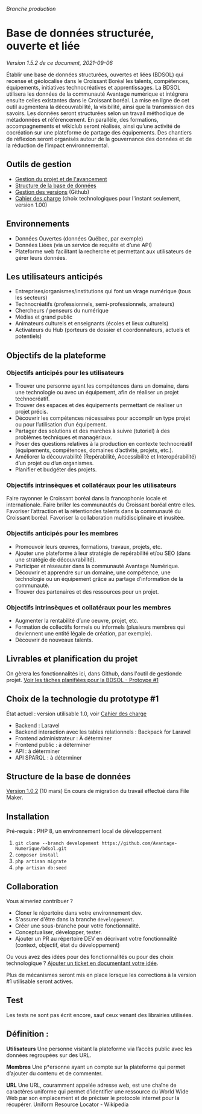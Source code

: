 *Branche production*

# Base de données structurée, ouverte et liée
*Version 1.5.2 de ce document, 2021-09-06*

Établir une base de données structurées, ouvertes et liées (BDSOL) qui recense et géolocalise dans le Croissant Boréal les talents, compétences, équipements, initiatives technocréatives et apprentissages.
La BDSOL utilisera les données de la communauté Avantage numérique et intégrera ensuite celles existantes dans le Croissant boréal.
La mise en ligne de cet outil augmentera la découvrabilité, la visibilité, ainsi que la transmission des savoirs. Les données seront structurées selon un travail méthodique de métadonnées et référencement. En parallèle, des formations, accompagnements et wikiclub seront réalisés, ainsi qu’une activité de cocréation sur une plateforme de partage des équipements. Des chantiers de réflexion seront organisés autour de la gouvernance des données et de la réduction de l’impact environnemental.


## Outils de gestion

- [Gestion du projet et de l'avancement](https://github.com/Avantage-Numerique/bdsol/projects/1)
- [Structure de la base de données](https://whimsical.com/bdsol-prototype-1-Q2abPCFJMh5SbTUEdjPAEw)
- [Gestion des versions](https://github.com/Avantage-Numerique/bdsol) (Github)
- [Cahier des charge](Cahier-des-charges.md) (choix technologiques pour l'instant seulement, version 1.00)


## Environnements

- Données Ouvertes (données Québec, par exemple)
- Données Liées (via un service de requête et d’une API)
- Plateforme web facilitant la recherche et permettant aux utilisateurs de gérer leurs données.


## Les utilisateurs anticipés
- Entreprises/organismes/institutions qui font un virage numérique (tous les secteurs)
- Technocréatifs (professionnels, semi-professionnels, amateurs)
- Chercheurs / penseurs du numérique
- Médias et grand public
- Animateurs culturels et enseignants (écoles et lieux culturels)
- Activateurs du Hub (porteurs de dossier et coordonnateurs, actuels et potentiels)



## Objectifs de la plateforme

### Objectifs anticipés pour les utilisateurs
- Trouver une personne ayant les compétences dans un domaine, dans une technologie ou avec un équipement, afin de réaliser un projet technocréatif.
- Trouver des espaces et des équipements permettant de réaliser un projet précis.
- Découvrir les compétences nécessaires pour accomplir un type projet ou pour l’utilisation d’un équipement.
- Partager des solutions et des marches à suivre (tutoriel) à des problèmes techniques et managériaux.
- Poser des questions relatives à la production en contexte technocréatif (équipements, compétences, domaines d’activité, projets, etc.).
- Améliorer la découvrabilité (Repérabilité, Accessibilité et Interopérabilité) d’un projet ou d’un organismes.
- Planifier et budgéter des projets.

### Objectifs intrinsèques et collatéraux pour les utilisateurs
Faire rayonner le Croissant boréal dans la francophonie locale et internationale.
Faire briller les communautés du Croissant boréal entre elles.
Favoriser l’attraction et la rétentiondes talents dans la communauté du Croissant boréal.
Favoriser la collaboration multidisciplinaire et inusitée.

### Objectifs anticipés pour les membres
- Promouvoir leurs œuvres, formations, travaux, projets, etc.
- Ajouter une plateforme à leur stratégie de repérabilité et/ou SEO (dans une stratégie de découvrabilité).
- Participer et réseauter dans la communauté Avantage Numérique.
- Découvrir et apprendre sur un domaine, une compétence, une technologie ou un équipement grâce au partage d’information de la communauté.
- Trouver des partenaires et des ressources pour un projet.

### Objectifs intrinsèques et collatéraux pour les membres
- Augmenter la rentabilité d’une oeuvre, projet, etc.
- Formation de collectifs formels ou informels (plusieurs membres qui deviennent une entité légale de création, par exemple).
- Découvrir de nouveaux talents.

## Livrables et planification du projet
On gèrera les fonctionnalités ici, dans Github, dans l'outil de gestionde projet.
[Voir les tâches planifiées pour la BDSOL - Protoype #1](https://github.com/Avantage-Numerique/bdsol/projects/1)

## Choix de la technologie du prototype #1
État actuel : version utilisable 1.0, voir [Cahier des charge](Cahier-des-charges.md)
- Backend : Laravel
- Backend interaction avec les tables relationnels : Backpack for Laravel
- Frontend administrateur : À déterminer
- Frontend public : à déterminer
- API : à déterminer
- API SPARQL : à déterminer

## Structure de la base de données

[Version 1.0.2](https://whimsical.com/bdsol-prototype-1-Q2abPCFJMh5SbTUEdjPAEw) (10 mars)
En cours de migration du travail effectué dans File Maker.

## Installation
Pré-requis : PHP 8, un environnement local de développement
1. `git clone --branch developement https://github.com/Avantage-Numerique/bdsol.git`
2. `composer install`
3. `php artisan migrate`
4. `php artisan db:seed`


## Collaboration
Vous aimeriez contribuer ?
- Cloner le répertoire dans votre environnement dev.
- S'assurer d'être dans la branche `developpement`.
- Créer une sous-branche pour votre fonctionnalité.
- Conceptualiser, développer, tester.
- Ajouter un PR au répertoire DEV en décrivant votre fonctionnalité (context, objectif, état du développement)

Ou vous avez des idées pour des fonctionnalités ou pour des choix technologique ?
[Ajouter un ticket en documentant votre idée](https://github.com/Avantage-Numerique/bdsol/issues).

Plus de mécanismes seront mis en place lorsque les corrections à la version #1 utilisable seront actives.

## Test
Les tests ne sont pas écrit encore, sauf ceux venant des librairies utilisées.


## Définition :
**Utilisateurs**
Une personne visitant la plateforme via l’accès public avec les données regroupées sur des URL.

**Membres**
Une p*ersonne ayant un compte sur la plateforme qui permet d’ajouter du contenu et de commenter.

**URL**
Une URL, couramment appelée adresse web, est une chaîne de caractères uniforme qui permet d’identifier une ressource du World Wide Web par son emplacement et de préciser le protocole internet pour la récupérer. Uniform Resource Locator - Wikipedia
